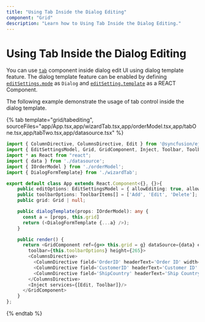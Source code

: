 ```yaml
---
title: "Using Tab Inside the Dialog Editing"
component: "Grid"
description: "Learn how to Using Tab Inside the Dialog Editing."
---
```


# Using Tab Inside the Dialog Editing

You can use [`tab`](../../../tab) component inside dialog edit UI using dialog template feature. The dialog template feature can be enabled by defining  [`editSettings.mode`](../../api/grid/editSettings/#mode) as `Dialog` and [`editSetting.template`](../../api/grid/editSettings/#template) as a REACT Component.

The following example demonstrate the usage of tab control inside the dialog template.

{% tab template="grid/tabediting", sourceFiles="app/App.tsx,app/wizardTab.tsx,app/orderModel.tsx,app/tabOne.tsx,app/tabTwo.tsx,app/datasource.tsx" %}

```typescript
import { ColumnDirective, ColumnsDirective, Edit } from '@syncfusion/ej2-react-grids';
import { EditSettingsModel, Grid, GridComponent, Inject, Toolbar, ToolbarItems } from '@syncfusion/ej2-react-grids';
import * as React from "react";
import { data } from './datasource';
import { IOrderModel } from './orderModel';
import { DialogFormTemplate} from './wizardTab';

export default class App extends React.Component<{}, {}>{
    public editOptions: EditSettingsModel = { allowEditing: true, allowAdding: true, allowDeleting: true, mode: 'Dialog', template: this.dialogTemplate.bind(this) };
    public toolbarOptions: ToolbarItems[] = ['Add', 'Edit', 'Delete'];
    public grid: Grid | null;

    public dialogTemplate(props: IOrderModel): any {
      const a = [props, this.grid]
      return (<DialogFormTemplate {...a} />);
    }

    public render() {
      return <GridComponent ref={g=> this.grid = g} dataSource={data} editSettings={this.editOptions}
        toolbar={this.toolbarOptions} height={265}>
        <ColumnsDirective>
          <ColumnDirective field='OrderID' headerText='Order ID' width='100' textAlign="Right" isPrimaryKey={true}/>
          <ColumnDirective field='CustomerID' headerText='Customer ID' width='120'/>
          <ColumnDirective field='ShipCountry' headerText='Ship Country' width='150'/>
        </ColumnsDirective>
        <Inject services={[Edit, Toolbar]}/>
      </GridComponent>
    }
};
```

{% endtab %}
